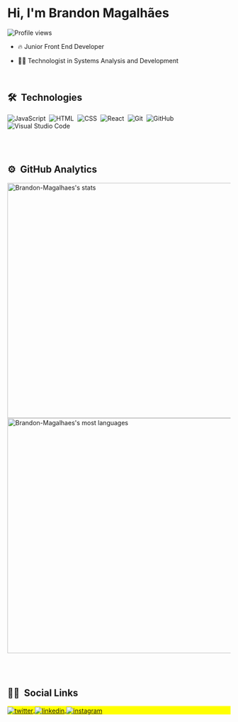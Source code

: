 <h1 align="left">Hi, I'm Brandon Magalhães</h1>
<p align="left"> <img src="https://komarev.com/ghpvc/?username=Brandon-Magalhaes&color=yellow" alt="Profile views" /> </p>

- 🔥 Junior Front End Developer

- 👨‍💻 Technologist in Systems Analysis and Development
<br>

## 🛠 &nbsp;Technologies

![JavaScript](https://img.shields.io/badge/-JavaScript-05122A?style=flat&logo=javascript)&nbsp;
![HTML](https://img.shields.io/badge/-HTML-05122A?style=flat&logo=HTML5)&nbsp;
![CSS](https://img.shields.io/badge/-CSS-05122A?style=flat&logo=CSS3&logoColor=1572B6)&nbsp;
![React](https://img.shields.io/badge/-React-05122A?style=flat&logo=react)&nbsp;
![Git](https://img.shields.io/badge/-Git-05122A?style=flat&logo=git)&nbsp;
![GitHub](https://img.shields.io/badge/-GitHub-05122A?style=flat&logo=github)&nbsp;
![Visual Studio Code](https://img.shields.io/badge/-Visual%20Studio%20Code-05122A?style=flat&logo=visual-studio-code&logoColor=007ACC)&nbsp;

<br><br>

## ⚙️ &nbsp;GitHub Analytics

<p align="left">
<img width="530em" src="https://github-readme-stats.vercel.app/api?username=Brandon-Magalhaes&show_icons=true&theme=vision-friendly-dark" alt="Brandon-Magalhaes's stats"/>
<img width="530em" src="https://github-readme-stats.vercel.app/api/top-langs/?username=Brandon-Magalhaes&layout=compact&theme=vision-friendly-dark" alt="Brandon-Magalhaes's most languages"/>
</p>

<br><br>

## 🙍‍♂️ &nbsp;Social Links

<p align="left" style="background:yellow">
<a href="https://twitter.com/BrandonMSouza" target="_blank">
  <img align="center" src="https://img.shields.io/badge/-BrandonMagalhaes-05122A?style=flat&logo=twitter" alt="twitter"/>  
</a>
<a href="https://www.linkedin.com/in/brandon-magalh%C3%A3es-938083240/" target="_blank">
  <img align="center" src="https://img.shields.io/badge/-BrandonMagalhaes-05122A?style=flat&logo=linkedin" alt="linkedin"/>
</a>
<a href="https://www.instagram.com/brandondbz/" target="_blank">
 <img align="center" src="https://img.shields.io/badge/-BrandonMagalhaes-05122A?style=flat&logo=instagram" alt="instagram"/>
</a>
</p>
